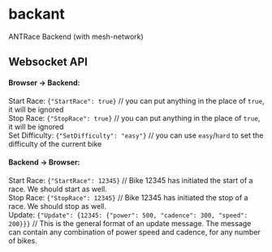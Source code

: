 # backant
ANTRace Backend (with mesh-network)

## Websocket API
#### Browser -> Backend:
Start Race: `{"StartRace": true}` // you can put anything in the place of `true`, it will be ignored  
Stop Race: `{"StopRace": true}` // you can put anything in the place of `true`, it will be ignored  
Set Difficulty: `{"SetDifficulty": "easy"}` // you can use `easy`/`hard` to set the difficulty of the current bike  
#### Backend -> Browser:
Start Race: `{"StartRace": 12345}` // Bike 12345 has initiated the start of a race. We should start as well.  
Stop Race: `{"StopRace": 12345}` // Bike 12345 has initiated the stop of a race. We should stop as well.  
Update: `{"Update": {12345: {"power": 500, "cadence": 300, "speed": 200}}}` // This is the general format of an update message. The message can contain any combination of power speed and cadence, for any number of bikes.
